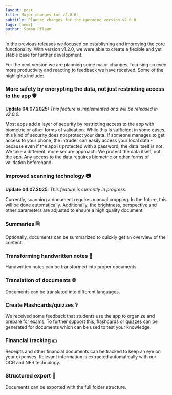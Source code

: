 ```yaml
---
layout: post
title: Major changes for v2.0.0
subtitle: Planned changes for the upcoming version v2.0.0
tags: [news]
author: Simon Pflaum
---
```


In the previous releases we focused on establishing and improving the core functionality.
With version v1.2.0, we were able to create a flexible and yet stable base for further development.

For the next version we are planning some major changes, focusing on even more productivity and reacting to feedback we have received.
Some of the highlights include:

### More safety by encrypting the data, not just restricting access to the app 🛡️ 
**Update 04.07.2025:** *This feature is implemented and will be released in v2.0.0.*

Most apps add a layer of security by restricting access to the app with biometric or other forms of validation.
While this is sufficient in some cases, this kind of security does not protect your data. 
If someone manages to get access to your phone, the intruder can easily access your local data - because even if the app is protected with a password, the data itself is not.
We take a different, more secure approach: We protect the data itself, not the app. Any access to the data requires biometric or other forms of validation beforehand.

### Improved scanning technology 📷 
**Update 04.07.2025**: *This feature is currently in progress.*

Currently, scanning a document requires manual cropping. In the future, this will be done automatically.
Additionally, the brightness, perspective and other parameters are adjusted to ensure a high quality document.

### Summaries 🗎 
Optionally, documents can be summarized to quickly get an overview of the content.

### Transforming handwritten notes 📝 
Handwritten notes can be transformed into proper documents.

### Translation of documents 🌐 
Documents can be translated into different languages.

### Create Flashcards/quizzes ❔ 
We received some feedback that students use the app to organize and prepare for exams.
To further support this, flashcards or quizzes can be generated for documents which can be used to test your knowledge.

### Financial tracking 💵 
Receipts and other financial documents can be tracked to keep an eye on your expenses. Relevant information is extracted automatically with our OCR and NER technology.

### Structured export 📁 
Documents can be exported with the full folder structure.
